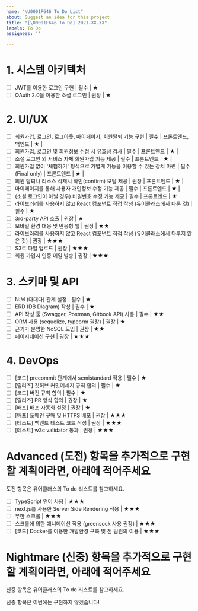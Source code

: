 ```yaml
---
name: "\U0001F646 To Do List"
about: Suggest an idea for this project
title: "[\U0001F646 To Do] 2021-XX-XX"
labels: To Do
assignees: ''

---
```


# 1. 시스템 아키텍처

- [ ] JWT를 이용한 로그인 구현 | 필수 | ★
- [ ] OAuth 2.0을 이용한 소셜 로그인 | 권장 | ★

# 2. UI/UX

- [ ] 회원가입, 로그인, 로그아웃, 마이페이지, 회원탈퇴 기능 구현 | 필수 | 프론트엔드, 백엔드 | ★ |  
- [ ] 회원가입, 로그인 및 회원정보 수정 시 유효성 검사 | 필수 | 프론트엔드 | ★ |  
- [ ] 소셜 로그인 외 서비스 자체 회원가입 기능 제공 | 필수 | 프론트엔드 | ★ |  
- [ ] 회원가입 없이 '체험하기' 형식으로 가볍게 기능을 이용할 수 있는 장치 마련 | 필수(Final only) | 프론트엔드 | ★ |  
- [ ] 회원 탈퇴나 리소스 삭제시 확인(confirm) 모달 제공 | 권장 | 프론트엔드 | ★ |  
- [ ] 마이페이지를 통해 사용자 개인정보 수정 기능 제공 | 필수 | 프론트엔드 | ★ |  
- [ ] (소셜 로그인이 아닐 경우) 비밀번호 수정 기능 제공 | 필수 | 프론트엔드 | ★
- [ ] 라이브러리를 사용하지 않고 React 컴포넌트 직접 작성 (유어클래스에서 다룬 것) | 필수 | ★
- [ ] 3rd-party API 호출 | 권장 | ★
- [ ] 모바일 환경 대응 및 반응형 웹 | 권장 | ★★
- [ ] 라이브러리를 사용하지 않고 React 컴포넌트 직접 작성 (유어클래스에서 다루지 않은 것) | 권장 | ★★★
- [ ] S3로 파일 업로드 | 권장 | ★★★
- [ ] 회원 가입시 인증 메일 발송 | 권장 | ★★★

# 3. 스키마 및 API

- [ ] N:M (다대다) 관계 설정 | 필수 | ★
- [ ] ERD (DB Diagram) 작성 | 필수 | ★
- [ ] API 작성 툴 (Swagger, Postman, Gitbook API) 사용 | 필수 | ★★
- [ ] ORM 사용 (sequelize, typeorm 권장) | 권장 | ★
- [ ] 근거가 분명한 NoSQL 도입 | 권장 | ★★
- [ ] 페이지네이션 구현 | 권장 | ★★★

# 4. DevOps

- [ ] [코드] precommit 단계에서 semistandard 적용 | 필수 | ★
- [ ] [릴리즈] 깃허브 커밋메세지 규칙 합의 | 필수 | ★
- [ ] [코드] 버전 규칙 합의 | 필수 | ★
- [ ] [릴리즈] PR 형식 합의 | 권장 | ★
- [ ] [배포] 배포 자동화 설정 | 권장 | ★
- [ ] [배포] 도메인 구매 및 HTTPS 배포 | 권장 | ★★★
- [ ] [테스트] 백엔드 테스트 코드 작성 | 권장 | ★★★
- [ ] [테스트] w3c validator 통과 | 권장 | ★★★

# Advanced (도전) 항목을 추가적으로 구현할 계획이라면, 아래에 적어주세요
도전 항목은 유어클래스의 To do 리스트를 참고하세요.

- [ ] TypeScript 언어 사용 | ★★★
- [ ] next.js를 사용한 Server Side Rendering 적용 | ★★★
- [ ] 무한 스크롤 | ★★★
- [ ] 스크롤에 의한 애니메이션 적용 (greensock 사용 권장) | ★★★
- [ ] [코드] Docker를 이용한 개발환경 구축 및 전 팀원의 이용 | ★★★

# Nightmare (신중) 항목을 추가적으로 구현할 계획이라면, 아래에 적어주세요
신중 항목은 유어클래스의 To do 리스트를 참고하세요.

신중 항목은 이번에는 구현하지 않겠습니다!
